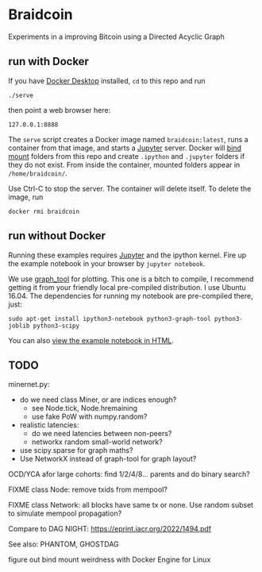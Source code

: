 # Braidcoin

Experiments in a improving Bitcoin using a Directed Acyclic Graph


## run with Docker

If you have [Docker Desktop] installed, `cd` to this repo and run
```
./serve
```
then point a web browser here:
```
127.0.0.1:8888
```
The `serve` script creates a Docker image named `braidcoin:latest`, runs a container from that image, and starts a [Jupyter] server. Docker will [bind mount] folders from this repo and create `.ipython` and `.jupyter` folders if they do not exist. From inside the container, mounted folders appear in `/home/braidcoin/`.

Use Ctrl-C to stop the server. The container will delete itself. To delete the image, run
```
docker rmi braidcoin
```

[Docker Desktop]: https://www.docker.com/products/docker-desktop/
[Jupyter]: http://jupyter.org/
[bind mount]: https://docs.docker.com/engine/storage/bind-mounts/


## run without Docker

Running these examples requires [Jupyter] and the ipython kernel.  Fire up the example notebook in your browser by `jupyter notebook`.

We use [graph_tool] for plotting. This one is a bitch to compile, I recommend getting it from your friendly local pre-compiled distribution. I use Ubuntu 16.04.  The dependencies for running my notebook are pre-compiled there, just:

```
sudo apt-get install ipython3-notebook python3-graph-tool python3-joblib python3-scipy
```

You can also [view the example notebook in HTML].

[graph_tool]: https://graph-tool.skewed.de/
[view the example notebook in HTML]: https://rawgit.com/mcelrath/braidcoin/master/Braid%2BExamples.html


## TODO

minernet.py:

  - do we need class Miner, or are indices enough?
    - see Node.tick, Node.hremaining
    - use fake PoW with numpy.random?
  - realistic latencies:
    - do we need latencies between non-peers?
    - networkx random small-world network?
  - use scipy.sparse for graph maths?
  - Use NetworkX instead of graph-tool for graph layout?

OCD/YCA afor large cohorts: find 1/2/4/8... parents and do binary search?

FIXME class Node: remove txids from mempool?

FIXME class Network: all blocks have same tx or none.
Use random subset to simulate mempool propagation?

Compare to DAG NIGHT: https://eprint.iacr.org/2022/1494.pdf

See also: PHANTOM, GHOSTDAG

figure out bind mount weirdness with Docker Engine for Linux
